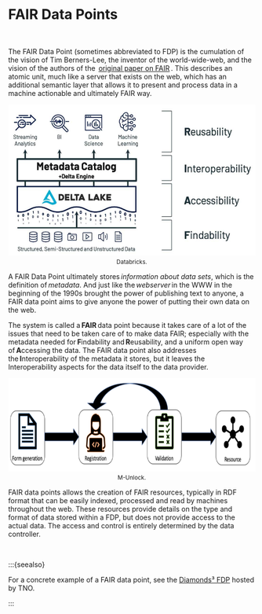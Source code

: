 # FAIR Data Points

</br>

The FAIR Data Point (sometimes abbreviated to FDP) is the cumulation of the vision of Tim Berners-Lee, the inventor of the world-wide-web, and the vision of the authors of the  [original paper on FAIR](https://doi.org/10.1038/sdata.2016.18) . This describes an atomic unit, much like a server that exists on the web, which has an additional semantic layer that allows it to present and process data in a machine actionable and ultimately FAIR way.

<p align = "center">
<img src=".\_static\img\fdparchitecture.jpg" height="308" />
</br>
<small>Databricks.</small>
</p>

A FAIR Data Point ultimately stores *information about data sets*, which is the definition of *metadata*. And just like the *webserver* in the WWW in the beginning of the 1990s brought the power of publishing text to anyone, a FAIR data point aims to give anyone the power of putting their own data on the web. 

The system is called a **FAIR** data point because it takes care of a lot of the issues that need to be taken care of to make data FAIR; especially with the metadata needed for **F**indability and **R**eusability, and a uniform open way of **A**ccessing the data. The FAIR data point also addresses the **I**nteroperability of the metadata it stores, but it leaves the Interoperability aspects for the data itself to the data provider. 

<p align = "center">
<img src=".\_static\img\fairworkflow.png" height="190" />
</br>
<small>M-Unlock.</small>
</p>

FAIR data points allows the creation of FAIR resources, typically in RDF format that can be easily indexed, processed and read by machines throughout the web. These resources provide details on the type and format of data stored within a FDP, but does not provide access to the actual data. The access and control is entirely determined by the data controller.

</br>

:::{seealso}

For a concrete example of a FAIR data point, see the [Diamonds³ FDP](https://diamonds.tno.nl/fairdatapoint) hosted by TNO.

:::


